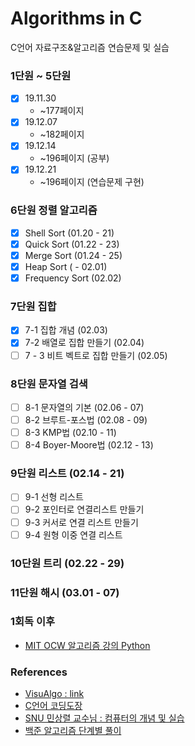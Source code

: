 # Algorithms in C
C언어 자료구조&amp;알고리즘 연습문제 및 실습

### 1단원 ~ 5단원 
- [X] 19.11.30  
  * ~177페이지 
- [X] 19.12.07  
  * ~182페이지 
- [X] 19.12.14  
  * ~196페이지 (공부)
- [X] 19.12.21  
  * ~196페이지 (연습문제 구현)
  
### 6단원 정렬 알고리즘 

- [X] Shell Sort (01.20 - 21)
- [X] Quick Sort (01.22 - 23) 
- [X] Merge Sort (01.24 - 25)
- [X] Heap Sort ( - 02.01)
- [X] Frequency Sort (02.02)

### 7단원 집합   
- [X] 7-1 집합 개념 (02.03)
- [X] 7-2 배열로 집합 만들기 (02.04) 
- [ ] 7 - 3 비트 벡트로 집합 만들기 (02.05) 

### 8단원 문자열 검색 
- [ ] 8-1 문자열의 기본 (02.06 - 07) 
- [ ] 8-2 브루트-포스법 (02.08 - 09)
- [ ] 8-3 KMP법 (02.10 - 11)
- [ ] 8-4 Boyer-Moore법 (02.12 - 13)

### 9단원 리스트 (02.14 - 21)
- [ ] 9-1 선형 리스트 
- [ ] 9-2 포인터로 연결리스트 만들기 
- [ ] 9-3 커서로 연결 리스트 만들기 
- [ ] 9-4 원형 이중 연결 리스트

### 10단원 트리 (02.22 - 29)

### 11단원 해시 (03.01 - 07)

### 1회독 이후 
- [MIT OCW 알고리즘 강의 Python](https://www.edwith.org/introalgorithm/joinLectures/16685)

### References 
* [VisuAlgo : link](https://visualgo.net/ko)
* [C언어 코딩도장](https://dojang.io/course/view.php?id=2)
* [SNU 민상렬 교수님 : 컴퓨터의 개념 및 실습](https://www.youtube.com/playlist?list=PLpDJrhQ7qbNHjCGC42CrtGq1FXMskBi3K)
* [백준 알고리즘 단계별 풀이](https://www.acmicpc.net/step)
